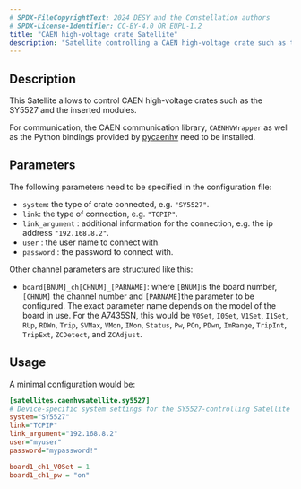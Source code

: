 ```yaml
---
# SPDX-FileCopyrightText: 2024 DESY and the Constellation authors
# SPDX-License-Identifier: CC-BY-4.0 OR EUPL-1.2
title: "CAEN high-voltage crate Satellite"
description: "Satellite controlling a CAEN high-voltage crate such as the SY5527 and its modules ."
---
```


## Description

This Satellite allows to control CAEN high-voltage crates such as the SY5527 and the inserted modules.

For communication, the CAEN communication library, `CAENHVWrapper` as well as the Python bindings provided by [pycaenhv](https://github.com/vasoto/pycaenhv.git) need to be installed.

## Parameters

The following parameters need to be specified in the configuration file:

* `system`: the type of crate connected, e.g. `"SY5527"`.
* `link`: the type of connection, e.g. `"TCPIP"`.
* `link_argument` : additional information for the connection, e.g. the ip address `"192.168.8.2"`.
* `user` : the user name to connect with.
* `password` : the password to connect with.

Other channel parameters are structured like this:

* `board[BNUM]_ch[CHNUM]_[PARNAME]`: where `[BNUM]`is the board number, `[CHNUM]` the channel number and `[PARNAME]`the parameter to be configured. The exact parameter name depends on the model of the board in use. For the A7435SN, this would be `V0Set`, `I0Set`, `V1Set`, `I1Set`, `RUp`, `RDWn`, `Trip`, `SVMax`, `VMon`, `IMon`, `Status`, `Pw`, `POn`, `PDwn`, `ImRange`, `TripInt`, `TripExt`, `ZCDetect`, and `ZCAdjust`.

## Usage

A minimal configuration would be:

```ini
[satellites.caenhvsatellite.sy5527]
# Device-specific system settings for the SY5527-controlling Satellite
system="SY5527"
link="TCPIP"
link_argument="192.168.8.2"
user="myuser"
password="mypassword!"

board1_ch1_V0Set = 1
board1_ch1_pw = "on"
```
